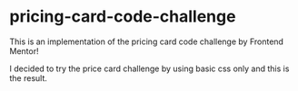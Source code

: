 # pricing-card-code-challenge
This is an implementation of the pricing card code challenge by Frontend Mentor!

I decided to try the price card challenge by using basic css only and this is the result.
